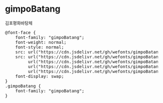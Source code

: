 # gimpoBatang
김포평화바탕체

<pre>
@font-face {
    font-family: "gimpoBatang";
    font-weight: normal;
    font-style: normal;
    src: url("https://cdn.jsdelivr.net/gh/wefonts/gimpoBatang/gimpoBatang.eot");
    src: url("https://cdn.jsdelivr.net/gh/wefonts/gimpoBatang/gimpoBatang.eot?#iefix") format("embedded-opentype"),
         url("https://cdn.jsdelivr.net/gh/wefonts/gimpoBatang/gimpoBatang.woff2") format("woff2"),
         url("https://cdn.jsdelivr.net/gh/wefonts/gimpoBatang/gimpoBatang.woff") format("woff"),
         url("https://cdn.jsdelivr.net/gh/wefonts/gimpoBatang/gimpoBatang.ttf") format("truetype");
    font-display: swap;
}
.gimpoBatang {
    font-family: "gimpoBatang";
}
</pre>
